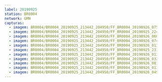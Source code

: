 ```yaml
---
label: 20190925
station: BR0004
network: GMN
capturas:
  - imagem: BR0004/BR0004_20190925_213442_204950/FF_BR0004_20190926_075820_278_0835584.fits_maxpixel.jpg
  - imagem: BR0004/BR0004_20190925_213442_204950/FF_BR0004_20190925_224506_361_0096768.fits_maxpixel.jpg
  - imagem: BR0004/BR0004_20190925_213442_204950/FF_BR0004_20190926_060854_251_0686336.fits_maxpixel.jpg
  - imagem: BR0004/BR0004_20190925_213442_204950/FF_BR0004_20190926_074738_014_0820992.fits_maxpixel.jpg
  - imagem: BR0004/BR0004_20190925_213442_204950/FF_BR0004_20190926_013508_154_0310016.fits_maxpixel.jpg
  - imagem: BR0004/BR0004_20190925_213442_204950/FF_BR0004_20190925_231621_339_0139520.fits_maxpixel.jpg
  - imagem: BR0004/BR0004_20190925_213442_204950/FF_BR0004_20190926_013453_271_0309760.fits_maxpixel.jpg
  - imagem: BR0004/BR0004_20190925_213442_204950/FF_BR0004_20190926_032106_115_0455680.fits_maxpixel.jpg
  - imagem: BR0004/BR0004_20190925_213442_204950/FF_BR0004_20190926_081734_903_0862208.fits_maxpixel.jpg
  - imagem: BR0004/BR0004_20190925_213442_204950/FF_BR0004_20190926_013428_877_0309248.fits_maxpixel.jpg
  - imagem: BR0004/BR0004_20190925_213442_204950/FF_BR0004_20190926_045342_491_0583168.fits_maxpixel.jpg
---
```

